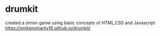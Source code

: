 # drumkit
created a simon game using basic concepts of HTML,CSS and Javascript
https://smitamohanty16.github.io/drumkit/
